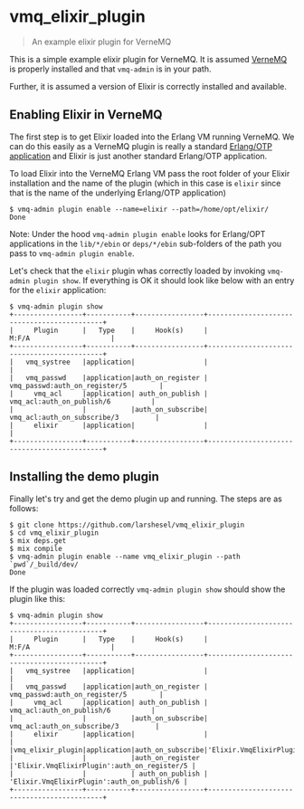 # vmq_elixir_plugin

> An example elixir plugin for VerneMQ

This is a simple example elixir plugin for VerneMQ. It is assumed
[VerneMQ](https://verne.mq/) is properly installed and that
`vmq-admin` is in your path.

Further, it is assumed a version of Elixir is correctly installed and
available.

## Enabling Elixir in VerneMQ

The first step is to get Elixir loaded into the Erlang VM running
VerneMQ. We can do this easily as a VerneMQ plugin is really a
standard
[Erlang/OTP application](http://erlang.org/doc/apps/kernel/application.html)
and Elixir is just another standard Erlang/OTP application.

To load Elixir into the VerneMQ Erlang VM pass the root folder of your
Elixir installation and the name of the plugin (which in this case is
`elixir` since that is the name of the underlying Erlang/OTP
application)

```shell
$ vmq-admin plugin enable --name=elixir --path=/home/opt/elixir/
Done
```

Note: Under the hood `vmq-admin plugin enable` looks for Erlang/OPT
applications in the `lib/*/ebin` or `deps/*/ebin` sub-folders of the
path you pass to `vmq-admin plugin enable`.

Let's check that the `elixir` plugin whas correctly loaded by invoking
`vmq-admin plugin show`. If everything is OK it should look like below
with an entry for the `elixir` application:

```shell
$ vmq-admin plugin show
+-----------------+-----------+-----------------+--------------------------------------------+
|     Plugin      |   Type    |     Hook(s)     |                   M:F/A                    |
+-----------------+-----------+-----------------+--------------------------------------------+
|   vmq_systree   |application|                 |                                            |
|   vmq_passwd    |application|auth_on_register |       vmq_passwd:auth_on_register/5        |
|     vmq_acl     |application| auth_on_publish |         vmq_acl:auth_on_publish/6          |
|                 |           |auth_on_subscribe|        vmq_acl:auth_on_subscribe/3         |
|     elixir      |application|                 |                                            |
+-----------------+-----------+-----------------+--------------------------------------------+
```

## Installing the demo plugin

Finally let's try and get the demo plugin up and running. The steps
are as follows:

```shell
$ git clone https://github.com/larshesel/vmq_elixir_plugin
$ cd vmq_elixir_plugin
$ mix deps.get
$ mix compile
$ vmq-admin plugin enable --name vmq_elixir_plugin --path `pwd`/_build/dev/
Done
```

If the plugin was loaded correctly `vmq-admin plugin show` should show
the plugin like this:

```shell
$ vmq-admin plugin show
+-----------------+-----------+-----------------+--------------------------------------------+
|     Plugin      |   Type    |     Hook(s)     |                   M:F/A                    |
+-----------------+-----------+-----------------+--------------------------------------------+
|   vmq_systree   |application|                 |                                            |
|   vmq_passwd    |application|auth_on_register |       vmq_passwd:auth_on_register/5        |
|     vmq_acl     |application| auth_on_publish |         vmq_acl:auth_on_publish/6          |
|                 |           |auth_on_subscribe|        vmq_acl:auth_on_subscribe/3         |
|     elixir      |application|                 |                                            |
|vmq_elixir_plugin|application|auth_on_subscribe|'Elixir.VmqElixirPlugin':auth_on_subscribe/3|
|                 |           |auth_on_register |'Elixir.VmqElixirPlugin':auth_on_register/5 |
|                 |           | auth_on_publish | 'Elixir.VmqElixirPlugin':auth_on_publish/6 |
+-----------------+-----------+-----------------+--------------------------------------------+
```

